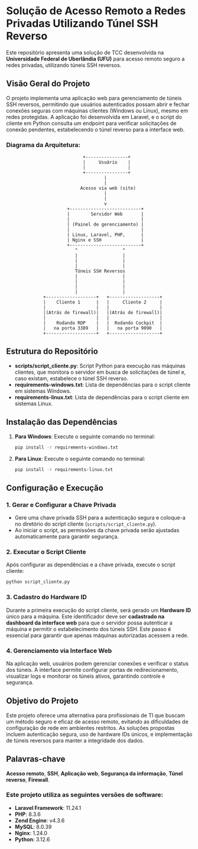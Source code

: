 
# Solução de Acesso Remoto a Redes Privadas Utilizando Túnel SSH Reverso

Este repositório apresenta uma solução de TCC desenvolvida na **Universidade Federal de Uberlândia (UFU)** para acesso remoto seguro a redes privadas, utilizando túneis SSH reversos.

## Visão Geral do Projeto

O projeto implementa uma aplicação web para gerenciamento de túneis SSH reversos, permitindo que usuários autenticados possam abrir e fechar conexões seguras com máquinas clientes (Windows ou Linux), mesmo em redes protegidas. A aplicação foi desenvolvida em Laravel, e o script do cliente em Python consulta um endpoint para verificar solicitações de conexão pendentes, estabelecendo o túnel reverso para a interface web.

### Diagrama da Arquitetura:

                                 +----------------+
                                 |     Usuário    |
                                 |                |
                                 +----------------+
                                         |
                                         |
                                Acesso via web (site)
                                         |
                                         |
                                         v
                           +---------------------------+
                           |        Servidor Web       |
                           |                           |
                           | (Painel de gerenciamento) |
                           |                           |
                           | Linux, Laravel, PHP,      |
                           | Nginx e SSH               |
                           +---------------------------+
                              ^                 ^
                              |                 |
                              |                 |
                              |                 |
                              Túneis SSH Reversos
                              |                 |
                              |                 |
                              |                 |
                              |                 |
                  +-------------------+   +-------------------+
                  |    Cliente 1      |   |     Cliente 2     |
                  |                   |   |                   |
                  |(Atrás de firewall)|   |(Atrás de firewall)|
                  |                   |   |                   |
                  |    Rodando RDP    |   |  Rodando Cockpit  |
                  |   na porta 3389   |   |   na porta 9090   |
                  +-------------------+   +-------------------+

## Estrutura do Repositório

- **scripts/script_cliente.py**: Script Python para execução nas máquinas clientes, que monitora o servidor em busca de solicitações de túnel e, caso existam, estabelece o túnel SSH reverso.
- **requirements-windows.txt**: Lista de dependências para o script cliente em sistemas Windows.
- **requirements-linux.txt**: Lista de dependências para o script cliente em sistemas Linux.

## Instalação das Dependências

1. **Para Windows**: Execute o seguinte comando no terminal:
   ```bash
   pip install -r requirements-windows.txt
   ```

2. **Para Linux**: Execute o seguinte comando no terminal:
   ```bash
   pip install -r requirements-linux.txt
   ```

## Configuração e Execução

### 1. Gerar e Configurar a Chave Privada
   - Gere uma chave privada SSH para a autenticação segura e coloque-a no diretório do script cliente (`scripts/script_cliente.py`).
   - Ao iniciar o script, as permissões da chave privada serão ajustadas automaticamente para garantir segurança.

### 2. Executar o Script Cliente
   Após configurar as dependências e a chave privada, execute o script cliente:

   ```bash
   python script_cliente.py
   ```

### 3. Cadastro do Hardware ID
   Durante a primeira execução do script cliente, será gerado um **Hardware ID** único para a máquina. Este identificador deve ser **cadastrado na dashboard da interface web** para que o servidor possa autenticar a máquina e permitir o estabelecimento dos túneis SSH. Este passo é essencial para garantir que apenas máquinas autorizadas acessem a rede.

### 4. Gerenciamento via Interface Web
   Na aplicação web, usuários podem gerenciar conexões e verificar o status dos túneis. A interface permite configurar portas de redirecionamento, visualizar logs e monitorar os túneis ativos, garantindo controle e segurança.

## Objetivo do Projeto

Este projeto oferece uma alternativa para profissionais de TI que buscam um método seguro e eficaz de acesso remoto, evitando as dificuldades de configuração de rede em ambientes restritos. As soluções propostas incluem autenticação segura, uso de hardware IDs únicos, e implementação de túneis reversos para manter a integridade dos dados.

## Palavras-chave

**Acesso remoto**, **SSH**, **Aplicação web**, **Segurança da informação**, **Túnel reverso**, **Firewall**.

### Este projeto utiliza as seguintes versões de software:

- **Laravel Framework**: 11.24.1
- **PHP**: 8.3.6
- **Zend Engine**: v4.3.6
- **MySQL**: 8.0.39
- **Nginx**: 1.24.0
- **Python**: 3.12.6
